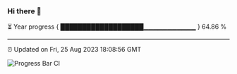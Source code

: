 ### Hi there 👋

⏳ Year progress { ███████████████████▁▁▁▁▁▁▁▁▁▁▁ } 64.86 %

---

⏰ Updated on Fri, 25 Aug 2023 18:08:56 GMT

![Progress Bar CI](https://github.com/Shyam-Makwana/GitHub-Actions-Demo/workflows/Progress%20Bar%20CI/badge.svg)
